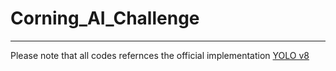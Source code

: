 # Corning_AI_Challenge
---
Please note that all codes refernces the official implementation [YOLO v8](https://github.com/ultralytics/ultralytics)
